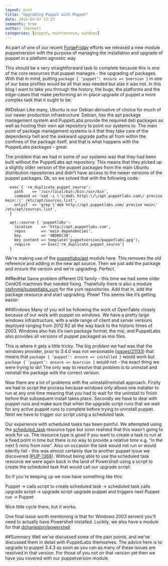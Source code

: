 ```yaml
---
layout: post
title: "Upgrading Puppet with Puppet"
date: 2014-04-07 13:23
comments: true
author: lbennett
categories: [puppet, maintenance, windows]
---
```


As part of one of our recent [ForgeFriday](http://tech.toptable.co.uk/blog/2014/04/04/forgefriday-our-commitment-to-the-puppet-forge/) efforts we released a new module puppetversion with the purpose of managing the installation and upgrade of puppet in a platform agnostic way.


This should be a very straightforward task to complete because this is one of the core resources that puppet manages - the upgrading of packages. With that in mind, putting `package { ‘puppet’: ensure => $version }` in one of our base profiles would be all that was needed but alas it was not. In this blog I want to take you through the history, the bugs, the platforms and the edge-cases that make performing an in-place upgrade of puppet a more complex task that it ought to be.

##Debian
Like many, Ubuntu is our Debian derivative of choice for much of our newer production infrastructure. Debian, has the apt package management system and PuppetLabs provide the required deb packages as well as hosting their own apt repository to point our systems to. The main point of package management systems is it that they take care of the dependency hell and the awkward upgrade paths all from within the confines of the package itself, and that is what happens with the PuppetLabs packages - great. 

The problem that we had in some of our systems was that they had been built without the PuppetLabs apt repository. This means that they picked up a slightly older version of the puppet packages from the main Ubuntu distribution repositories and didn’t have access to the newer versions of the puppet packages. Ok, so we solved that with the following code:

      exec { 'rm_duplicate_puppet_source':
        path    => '/usr/local/bin:/bin:/usr/bin',
        command => 'sed -i \'s:deb\ http\:\/\/apt.puppetlabs.com\/ precise main::\' /etc/apt/sources.list',
        onlyif  => 'grep \'deb http://apt.puppetlabs.com/ precise main\' /etc/apt/sources.list',
      }

      apt::source { 'puppetlabs':
        location    => 'http://apt.puppetlabs.com',
        repos       => 'main dependencies',
        key         => '4BD6EC30',
        key_content => template('puppetversion/puppetlabs.gpg'),
        require     => Exec['rm_duplicate_puppet_source']
      }

We're making use of the [puppetlabs/apt](http://forge.puppetlabs.com/puppetlabs/apt) module here. This removes the old reference and adding in the new apt source. Then we just add the package and ensure the version and we’re upgrading. Perfect.

##RedHat
Same problem different OS family - this time we had some older CentOS machines that needed fixing. Thankfully there is also a module [stahnma/puppetlabs_yum](http://forge.puppetlabs.com/stahnma/puppetlabs_yum) for the yum repositories. Add that in, add the package resource and start upgrading. Phew! This seems like it’s getting easier.

##Windows
Many of you will be following the work of OpenTable closely because of our work with puppet on windows. We have a pretty large windows infrastructure, with a wide range of client and server versions deployed ranging from 2012 R2 all the way back to the historic times of 2003. Windows also has it’s own package format, the msi, and PuppetLabs also provides all versions of puppet packaged as msi files. 

This is where it gets a little tricky. The big problem we had was that the windows provider, prior to 3.4.0 was not versionable ([issues/21133](http://projects.puppetlabs.com/issues/21133)) that means that `package { ‘puppet’: ensure => installed }` would work but `package { ‘puppet’: ensure => $version }` would not - the exact thing we were trying to do! The only way to resolve that problem is to uninstall and reinstall the package with the correct version.

Now there are a lot of problems with the uninstall/reinstall approach. Firstly we had to script the process because windows only allows one installer to run at any one time meaning that you had to wait for the uninstall to finish before that subsequent install takes place. Secondly we have to deal with puppet runs and make sure that when the upgrade script runs that we wait for any active puppet runs to complete before trying to uninstall puppet. Next we have to trigger our script using a scheduled task.

Our experience with scheduled tasks has been painful. We attempted using the [scheduled_task](http://docs.puppetlabs.com/references/latest/type.html#scheduledtask) resource type but soon realised that this wasn’t going to work for us. The resource type is good if you want to create a task to run at a fixed point in time but there is no way to provide a relative time e.g. “in the next 5 mins from now”. Also on occasion the task would not run or would silently fail - this was almost certainly due to another puppet issue we discovered ([PUP-1368](https://tickets.puppetlabs.com/browse/PUP-1368)). Without being able to use the scheduled task resource we were again back in the land of Powershell using a script to create the scheduled task that would call our upgrade script. 

So if you're keeping up we now have something like this:

Puppet -> calls script to create scheduled task -> scheduled task calls upgrade script -> upgrade script upgrade puppet and triggers next Puppet run -> Puppet

Nice little cycle there, but it works.

One final issue worth mentioning is that for Windows 2003 servers you’ll need to actually have Powershell installed. Luckily, we also have a module for that [dcharleston/powershell](http://forge.puppetlabs.com/dcharleston/powershell)

##Summary
Well we’ve discussed some of the pain points, and we’ve discussed them in detail with PuppetLabs themselves. The advice here is to upgrade to puppet 3.4.3 as soon as you can as many of these issues are resolved in that version. For those of you not on that version yet then we have you covered with our puppetversion module.
